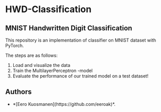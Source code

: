 # HWD-Classification
## MNIST Handwritten Digit Classification  

This repository is an implementation of classifier on MNIST dataset with PyTorch.  

The steps are as follows:  
1. Load and visualize the data  
2. Train the MultilayerPerceptron -model  
3. Evaluate the performance of our trained model on a test dataset!  
  
## Authors  
<ul>
  <li>      *[Eero Kuosmanen](https://github.com/eeroak)*. </li>
</ul>

